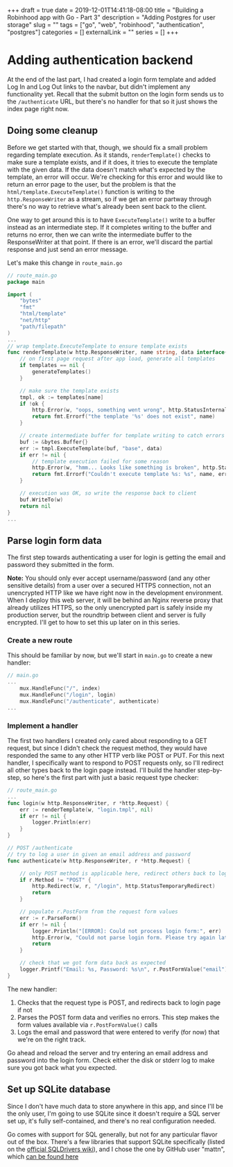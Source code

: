 +++ 
draft = true
date = 2019-12-01T14:41:18-08:00
title = "Building a Robinhood app with Go - Part 3"
description = "Adding Postgres for user storage"
slug = "" 
tags = ["go", "web", "robinhood", "authentication", "postgres"]
categories = []
externalLink = ""
series = []
+++

# Adding authentication backend

At the end of the last part, I had created a login form template and added Log In and Log Out links to the navbar, but didn't implement any functionality yet. Recall that the submit button on the login form sends us to the `/authenticate` URL, but there's no handler for that so it just shows the index page right now.

## Doing some cleanup

Before we get started with that, though, we should fix a small problem regarding template execution. As it stands, `renderTemplate()` checks to make sure a template exists, and if it does, it tries to execute the template with the given data. If the data doesn't match what's expected by the template, an error will occur. We're checking for this error and would like to return an error page to the user, but the problem is that the `html/template.ExecuteTemplate()` function is writing to the `http.ResponseWriter` as a stream, so if we get an error partway through there's no way to retrieve what's already been sent back to the client.

One way to get around this is to have `ExecuteTemplate()` write to a buffer instead as an intermediate step. If it completes writing to the buffer and returns no error, then we can write the intermediate buffer to the ResponseWriter at that point. If there is an error, we'll discard the partial response and just send an error message.

Let's make this change in `route_main.go`

```go {hl_lines=[5,"26-37"]}
// route_main.go
package main

import (
	"bytes"
	"fmt"
	"html/template"
	"net/http"
	"path/filepath"
)
...
// wrap template.ExecuteTemplate to ensure template exists
func renderTemplate(w http.ResponseWriter, name string, data interface{}) error {
	// on first page request after app load, generate all templates
	if templates == nil {
		generateTemplates()
	}

	// make sure the template exists
	tmpl, ok := templates[name]
	if !ok {
		http.Error(w, "oops, something went wrong", http.StatusInternalServerError)
		return fmt.Errorf("the template '%s' does not exist", name)
	}

	// create intermediate buffer for template writing to catch errors
	buf := &bytes.Buffer{}
	err := tmpl.ExecuteTemplate(buf, "base", data)
	if err != nil {
		// template execution failed for some reason
		http.Error(w, "hmm... Looks like something is broken", http.StatusInternalServerError)
		return fmt.Errorf("Couldn't execute template %s: %s", name, err)
	}

	// execution was OK, so write the response back to client
	buf.WriteTo(w)
	return nil
}
...
```

## Parse login form data

The first step towards authenticating a user for login is getting the email and password they submitted in the form.

**Note:** You should only ever accept username/password (and any other sensitive details) from a user over a secured HTTPS connection, not an unencrypted HTTP like we have right now in the development environment. When I deploy this web server, it will be behind an Nginx reverse proxy that already utilizes HTTPS, so the only unencrypted part is safely inside my production server, but the roundtrip between client and server is fully encrypted. I'll get to how to set this up later on in this series.

### Create a new route
This should be familiar by now, but we'll start in `main.go` to create a new handler:

```go {hl_lines=[5]}
// main.go
...
	mux.HandleFunc("/", index)
	mux.HandleFunc("/login", login)
	mux.HandleFunc("/authenticate", authenticate)
...
```

### Implement a handler

The first two handlers I created only cared about responding to a GET request, but since I didn't check the request method, they would have responded the same to any other HTTP verb like POST or PUT. For this next handler, I specifically want to respond to POST requests only, so I'll redirect all other types back to the login page instead. I'll build the handler step-by-step, so here's the first part with just a basic request type checker:

```go {hl_lines=["10-30"]}
// route_main.go
...
func login(w http.ResponseWriter, r *http.Request) {
	err := renderTemplate(w, "login.tmpl", nil)
	if err != nil {
		logger.Println(err)
	}
}

// POST /authenticate
// try to log a user in given an email address and password
func authenticate(w http.ResponseWriter, r *http.Request) {

	// only POST method is applicable here, redirect others back to login page
	if r.Method != "POST" {
		http.Redirect(w, r, "/login", http.StatusTemporaryRedirect)
		return
	}

	// populate r.PostForm from the request form values
	err := r.ParseForm()
	if err != nil {
		logger.Println("[ERROR]: Could not process login form:", err)
		http.Error(w, "Could not parse login form. Please try again later", http.StatusInternalServerError)
		return
	}

	// check that we got form data back as expected
	logger.Printf("Email: %s, Password: %s\n", r.PostFormValue("email"), r.PostFormValue("password"))
}
```

The new handler:

1. Checks that the request type is POST, and redirects back to login page if not
2. Parses the POST form data and verifies no errors. This step makes the form values available via `r.PostFormValue()` calls
3. Logs the email and password that were entered to verify (for now) that we're on the right track.

Go ahead and reload the server and try entering an email address and password into the login form. Check either the disk or stderr log to make sure you got back what you expected.


## Set up SQLite database

Since I don't have much data to store anywhere in this app, and since I'll be the only user, I'm going to use SQLite since it doesn't require a SQL server set up, it's fully self-contained, and there's no real configuration needed.

Go comes with support for SQL generally, but not for any particular flavor out of the box. There's a few libraries that support SQLite specifically (listed on the [official SQLDrivers wiki](https://github.com/golang/go/wiki/SQLDrivers)), and I chose the one by GitHub user "mattn", which [can be found here](https://github.com/mattn/go-sqlite3)

